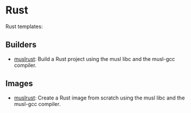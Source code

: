 # Rust

Rust templates:

## Builders

- [muslrust](muslrust.builder.md): Build a Rust project using the musl libc and the musl-gcc compiler.

## Images

- [muslrust](muslrust.image.md): Create a Rust image from scratch using the musl libc and the musl-gcc compiler.